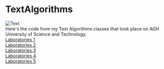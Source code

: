 # TextAlgorithms
![Text](text.png)  
Here's the code from my Text Algorithms classes that took place on AGH University of Science and Technology.  
<a href="https://github.com/LucasJezap/TextAlgorithms/tree/master/Lab1"> Laboratories 1  
<a href="https://github.com/LucasJezap/TextAlgorithms/tree/master/Lab2"> Laboratories 2  
<a href="https://github.com/LucasJezap/TextAlgorithms/tree/master/Lab3"> Laboratories 3  
<a href="https://github.com/LucasJezap/TextAlgorithms/tree/master/Lab4"> Laboratories 4  
<a href="https://github.com/LucasJezap/TextAlgorithms/tree/master/Lab5"> Laboratories 5  
